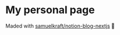 # My personal page

Maded with [samuelkraft/notion-blog-nextjs](https://github.com/samuelkraft/notion-blog-nextjs) 🙌
 